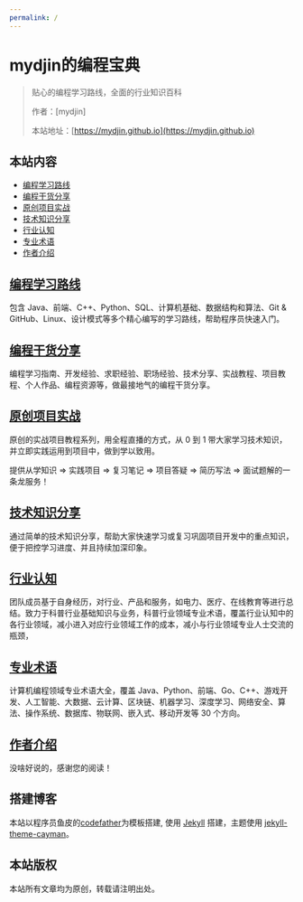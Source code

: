 ```yaml
---
permalink: /
---
```


# mydjin的编程宝典

> 贴心的编程学习路线，全面的行业知识百科
>
> 作者：[mydjin]
>
> 本站地址：[https://mydjin.github.io](https://mydjin.github.io)

## 本站内容

- [编程学习路线](/学习路线)
- [编程干货分享](/编程分享)
- [原创项目实战](/项目实战)
- [技术知识分享](/知识碎片)
- [行业认知](/行业认知)
- [专业术语](/专业术语)
- [作者介绍](/作者)


## [编程学习路线](/学习路线)

包含 Java、前端、C++、Python、SQL、计算机基础、数据结构和算法、Git & GitHub、Linux、设计模式等多个精心编写的学习路线，帮助程序员快速入门。


## [编程干货分享](/编程分享)

编程学习指南、开发经验、求职经验、职场经验、技术分享、实战教程、项目教程、个人作品、编程资源等，做最接地气的编程干货分享。

## [原创项目实战](/项目实战)

原创的实战项目教程系列，用全程直播的方式，从 0 到 1 带大家学习技术知识，并立即实践运用到项目中，做到学以致用。

提供从学知识 => 实践项目 => 复习笔记 => 项目答疑 => 简历写法 => 面试题解的一条龙服务！


## [技术知识分享](/知识碎片)

通过简单的技术知识分享，帮助大家快速学习或复习巩固项目开发中的重点知识，便于把控学习进度、并且持续加深印象。


## [行业认知](/行业认知)

团队成员基于自身经历，对行业、产品和服务，如电力、医疗、在线教育等进行总结。致力于科普行业基础知识与业务，科普行业领域专业术语，覆盖行业认知中的各行业领域，减小进入对应行业领域工作的成本，减小与行业领域专业人士交流的瓶颈，

## [专业术语](/专业术语)



计算机编程领域专业术语大全，覆盖 Java、Python、前端、Go、C++、游戏开发、人工智能、大数据、云计算、区块链、机器学习、深度学习、网络安全、算法、操作系统、数据库、物联网、嵌入式、移动开发等 30 个方向。 

## [作者介绍](/作者)

没啥好说的，感谢您的阅读！


## 搭建博客

本站以程序员鱼皮的[codefather](https://github.com/liyupi/codefather)为模板搭建, 使用 [Jekyll](https://jekyllrb.com/) 搭建，主题使用 [jekyll-theme-cayman](https://github.com/EYHN/jekyll-theme-cayman)。

## 本站版权

本站所有文章均为原创，转载请注明出处。